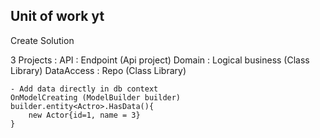 ## Unit of work yt

Create Solution

3 Projects : 
API : Endpoint (Api project)
Domain : Logical business (Class Library)
DataAccess : Repo (Class Library)

```
- Add data directly in db context 
OnModelCreating (ModelBuilder builder)
builder.entity<Actro>.HasData(){
    new Actor{id=1, name = 3}
}

```